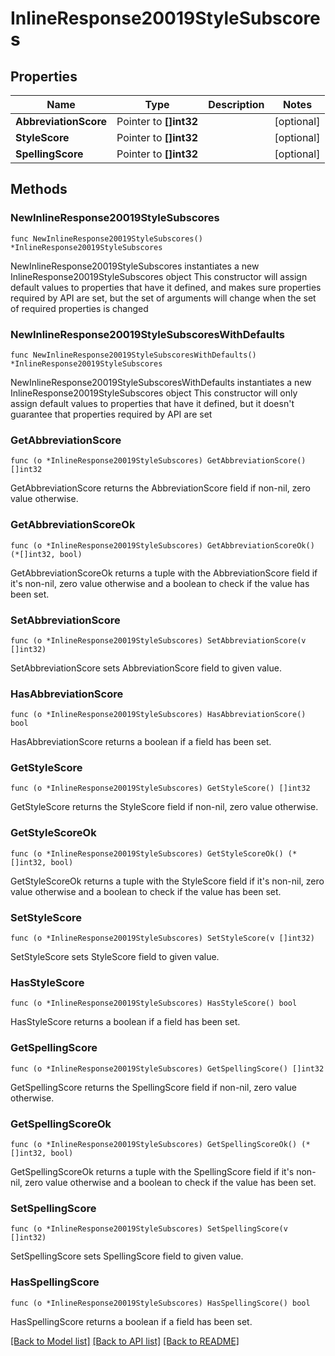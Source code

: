# InlineResponse20019StyleSubscores

## Properties

Name | Type | Description | Notes
------------ | ------------- | ------------- | -------------
**AbbreviationScore** | Pointer to **[]int32** |  | [optional] 
**StyleScore** | Pointer to **[]int32** |  | [optional] 
**SpellingScore** | Pointer to **[]int32** |  | [optional] 

## Methods

### NewInlineResponse20019StyleSubscores

`func NewInlineResponse20019StyleSubscores() *InlineResponse20019StyleSubscores`

NewInlineResponse20019StyleSubscores instantiates a new InlineResponse20019StyleSubscores object
This constructor will assign default values to properties that have it defined,
and makes sure properties required by API are set, but the set of arguments
will change when the set of required properties is changed

### NewInlineResponse20019StyleSubscoresWithDefaults

`func NewInlineResponse20019StyleSubscoresWithDefaults() *InlineResponse20019StyleSubscores`

NewInlineResponse20019StyleSubscoresWithDefaults instantiates a new InlineResponse20019StyleSubscores object
This constructor will only assign default values to properties that have it defined,
but it doesn't guarantee that properties required by API are set

### GetAbbreviationScore

`func (o *InlineResponse20019StyleSubscores) GetAbbreviationScore() []int32`

GetAbbreviationScore returns the AbbreviationScore field if non-nil, zero value otherwise.

### GetAbbreviationScoreOk

`func (o *InlineResponse20019StyleSubscores) GetAbbreviationScoreOk() (*[]int32, bool)`

GetAbbreviationScoreOk returns a tuple with the AbbreviationScore field if it's non-nil, zero value otherwise
and a boolean to check if the value has been set.

### SetAbbreviationScore

`func (o *InlineResponse20019StyleSubscores) SetAbbreviationScore(v []int32)`

SetAbbreviationScore sets AbbreviationScore field to given value.

### HasAbbreviationScore

`func (o *InlineResponse20019StyleSubscores) HasAbbreviationScore() bool`

HasAbbreviationScore returns a boolean if a field has been set.

### GetStyleScore

`func (o *InlineResponse20019StyleSubscores) GetStyleScore() []int32`

GetStyleScore returns the StyleScore field if non-nil, zero value otherwise.

### GetStyleScoreOk

`func (o *InlineResponse20019StyleSubscores) GetStyleScoreOk() (*[]int32, bool)`

GetStyleScoreOk returns a tuple with the StyleScore field if it's non-nil, zero value otherwise
and a boolean to check if the value has been set.

### SetStyleScore

`func (o *InlineResponse20019StyleSubscores) SetStyleScore(v []int32)`

SetStyleScore sets StyleScore field to given value.

### HasStyleScore

`func (o *InlineResponse20019StyleSubscores) HasStyleScore() bool`

HasStyleScore returns a boolean if a field has been set.

### GetSpellingScore

`func (o *InlineResponse20019StyleSubscores) GetSpellingScore() []int32`

GetSpellingScore returns the SpellingScore field if non-nil, zero value otherwise.

### GetSpellingScoreOk

`func (o *InlineResponse20019StyleSubscores) GetSpellingScoreOk() (*[]int32, bool)`

GetSpellingScoreOk returns a tuple with the SpellingScore field if it's non-nil, zero value otherwise
and a boolean to check if the value has been set.

### SetSpellingScore

`func (o *InlineResponse20019StyleSubscores) SetSpellingScore(v []int32)`

SetSpellingScore sets SpellingScore field to given value.

### HasSpellingScore

`func (o *InlineResponse20019StyleSubscores) HasSpellingScore() bool`

HasSpellingScore returns a boolean if a field has been set.


[[Back to Model list]](../README.md#documentation-for-models) [[Back to API list]](../README.md#documentation-for-api-endpoints) [[Back to README]](../README.md)


